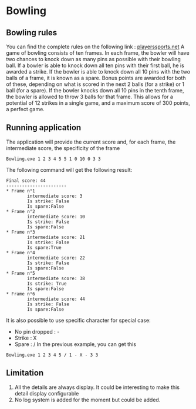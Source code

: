 # Bowling
## Bowling rules
You can find the complete rules on the following link : [playerssports.net](https://www.playerssports.net/page/bowling-rules)
A game of bowling consists of ten frames.
In each frame, the bowler will have two chances to knock down as many pins as possible with their bowling ball. If a bowler is able to knock down all ten pins with their first ball, he is awarded a strike. If the bowler is able to knock down all 10 pins with the two balls of a frame, it is known as a spare. Bonus points are awarded for both of these, depending on what is scored in the next 2 balls (for a strike) or 1 ball (for a spare).
If the bowler knocks down all 10 pins in the tenth frame, the bowler is allowed to throw 3 balls for that frame.
This allows for a potential of 12 strikes in a single game, and a maximum score of 300 points, a perfect game.
## Running application
The application will provide the current score and, for each frame, the intermediate score, the specificity of the frame
```
Bowling.exe 1 2 3 4 5 5 1 0 10 0 3 3
```
The following command will get the following result:
```
Final score: 44
-----------------------
* Frame n°1
        intermediate score: 3
        Is strike: False
        Is spare:False
* Frame n°2
        intermediate score: 10
        Is strike: False
        Is spare:False
* Frame n°3
        intermediate score: 21
        Is strike: False
        Is spare:True
* Frame n°4
        intermediate score: 22
        Is strike: False
        Is spare:False
* Frame n°5
        intermediate score: 38
        Is strike: True
        Is spare:False
* Frame n°6
        intermediate score: 44
        Is strike: False
        Is spare:False
```
It is also possible to use specific character for special case:
- No pin dropped : -
- Strike : X
- Spare : /
In the previous example, you can get this
```
Bowling.exe 1 2 3 4 5 / 1 - X - 3 3
```
## Limitation
1. All the details are always display. It could be interesting to make this detail display configurable
2. No log system is added for the moment but could be added.
